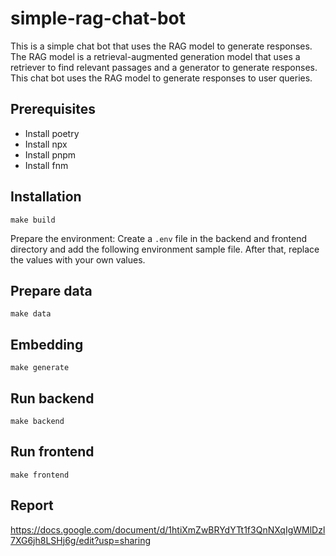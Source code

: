 # simple-rag-chat-bot

This is a simple chat bot that uses the RAG model to generate responses. The RAG model is a retrieval-augmented generation model that uses a retriever to find relevant passages and a generator to generate responses. This chat bot uses the RAG model to generate responses to user queries.

## Prerequisites
- Install poetry
- Install npx
- Install pnpm
- Install fnm

## Installation
```
make build
```

Prepare the environment:
Create a `.env` file in the backend and frontend directory and add the following environment sample file. After that, replace the values with your own values.

## Prepare data
```
make data
```

## Embedding
```
make generate
```

## Run backend
```
make backend
```

## Run frontend
```
make frontend
```

## Report
https://docs.google.com/document/d/1htiXmZwBRYdYTt1f3QnNXqIgWMlDzl7XG6jh8LSHj6g/edit?usp=sharing